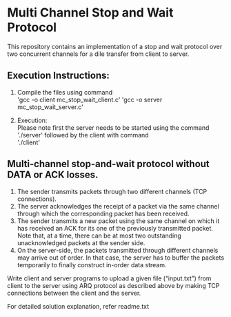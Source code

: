 # Multi Channel Stop and Wait Protocol

This repository contains an implementation of a stop and wait protocol over two concurrent channels for a dile transfer from client to server.

## Execution Instructions:

1. Compile the files using command<br/>
     'gcc -o client mc_stop_wait_client.c'
     'gcc -o server mc_stop_wait_server.c'

2. Execution:<br/>
Please note first the server needs to be started using the command<br/>
    './server'
followed by the client with command<br/>
    './client'
 
## Multi-channel stop-and-wait protocol without DATA or ACK losses.
1. The sender transmits packets through two different channels (TCP connections).
2. The server acknowledges the receipt of a packet via the same channel through which the
corresponding packet has been received.
3. The sender transmits a new packet using the same channel on which it has received an ACK for its
one of the previously transmitted packet. Note that, at a time, there can be at most two outstanding
unacknowledged packets at the sender side.
4. On the server-side, the packets transmitted through different channels may arrive out of order. In
that case, the server has to buffer the packets temporarily to finally construct in-order data stream.

Write client and server programs to upload a given file (“input.txt”) from client to the server using
ARQ protocol as described above by making TCP connections between the client and the server.

For detailed solution explanation, refer readme.txt
